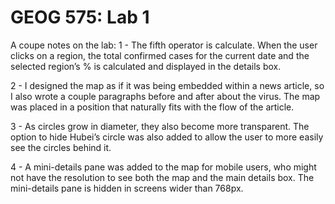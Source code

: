 # GEOG 575: Lab 1
A coupe notes on the lab:
1 - The fifth operator is calculate.  When the user clicks on a region, the total confirmed cases for the current date and the selected region’s % is calculated and displayed in the details box.

2 - I designed the map as if it was being embedded within a news article, so I also wrote a couple paragraphs before and after about the virus.  The map was placed in a position that naturally fits with the flow of the article.

3 - As circles grow in diameter, they also become more transparent.  The option to hide Hubei’s circle was also added to allow the user to more easily see the circles behind it.

4 - A mini-details pane was added to the map for mobile users, who might not have the resolution to see both the map and the main details box.  The mini-details pane is hidden in screens wider than 768px.

